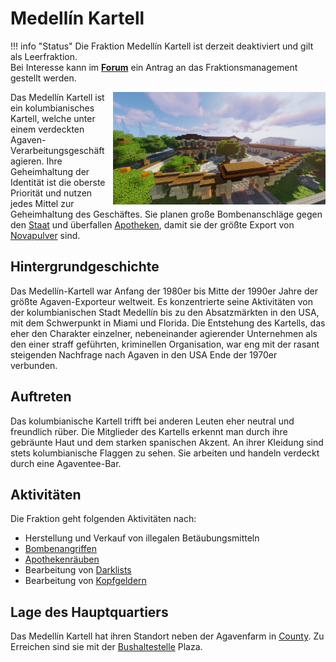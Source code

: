 # Medellín Kartell
!!! info "Status"
    Die Fraktion Medellín Kartell ist derzeit deaktiviert und gilt als Leerfraktion. <br> Bei Interesse kann im **[Forum](https://germanrp.eu/forum/index.php?board/188-fraktion-vorschlagen/)** ein Antrag an das Fraktionsmanagement gestellt werden.
    
<img align="right" width="340" eight="340" src="../../../assets/image/fraktionen/KartellHQ.png">

Das Medellín Kartell ist ein kolumbianisches Kartell, welche unter einem verdeckten Agaven-Verarbeitungsgeschäft agieren. Ihre Geheimhaltung der Identität ist die oberste Priorität und nutzen jedes Mittel zur Geheimhaltung des Geschäftes. Sie planen große Bombenanschläge gegen den [Staat](allgemein.md) und überfallen [Apotheken](../../pages/biz/apotheke.md), damit sie der größte Export von [Novapulver](../../pages/bmt/novapulver.md) sind.

## Hintergrundgeschichte 
Das Medellín-Kartell war Anfang der 1980er bis Mitte der 1990er Jahre der größte Agaven-Exporteur weltweit.
Es konzentrierte seine Aktivitäten von der kolumbianischen Stadt Medellín bis zu den Absatzmärkten in den USA, mit dem Schwerpunkt in Miami und Florida.
Die Entstehung des Kartells, das eher den Charakter einzelner, nebeneinander agierender Unternehmen als den einer straff geführten, kriminellen Organisation, war eng mit der rasant steigenden Nachfrage nach Agaven in den USA Ende der 1970er verbunden.

## Auftreten 
Das kolumbianische Kartell trifft bei anderen Leuten eher neutral und freundlich rüber. Die Mitglieder des Kartells erkennt man durch ihre gebräunte Haut und dem starken spanischen Akzent. An ihrer Kleidung sind stets kolumbianische Flaggen zu sehen. Sie arbeiten und handeln verdeckt durch eine Agaventee-Bar.

## Aktivitäten
Die Fraktion geht folgenden Aktivitäten nach:

* Herstellung und Verkauf von illegalen Betäubungsmitteln
* [Bombenangriffen](bomben.md)
* [Apothekenräuben](apothekenraub.md)
* Bearbeitung von [Darklists](darklist.md)
* Bearbeitung von [Kopfgeldern](kopfgeld.md)

## Lage des Hauptquartiers
Das Medellín Kartell hat ihren Standort neben der Agavenfarm in [County](../../pages/gebiete/county.md). Zu Erreichen sind sie mit der [Bushaltestelle](../../pages/öpnv/bus.md) Plaza.
